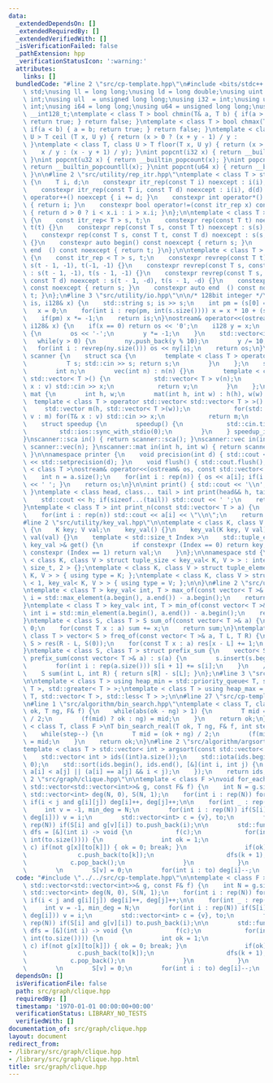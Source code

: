 ```yaml
---
data:
  _extendedDependsOn: []
  _extendedRequiredBy: []
  _extendedVerifiedWith: []
  _isVerificationFailed: false
  _pathExtension: hpp
  _verificationStatusIcon: ':warning:'
  attributes:
    links: []
  bundledCode: "#line 2 \"src/cp-template.hpp\"\n#include <bits/stdc++.h>\nusing namespace\
    \ std;\nusing ll = long long;\nusing ld = long double;\nusing uint = unsigned\
    \ int;\nusing ull  = unsigned long long;\nusing i32 = int;\nusing u32 = unsigned\
    \ int;\nusing i64 = long long;\nusing u64 = unsigned long long;\nusing i128 =\
    \ __int128_t;\ntemplate < class T > bool chmin(T& a, T b) { if(a > b) { a = b;\
    \ return true; } return false; }\ntemplate < class T > bool chmax(T& a, T b) {\
    \ if(a < b) { a = b; return true; } return false; }\ntemplate < class T, class\
    \ U > T ceil (T x, U y) { return (x > 0 ? (x + y - 1) / y :           x / y);\
    \ }\ntemplate < class T, class U > T floor(T x, U y) { return (x > 0 ?       \
    \    x / y : (x - y + 1) / y); }\nint popcnt(i32 x) { return __builtin_popcount(x);\
    \ }\nint popcnt(u32 x) { return __builtin_popcount(x); }\nint popcnt(i64 x) {\
    \ return __builtin_popcountll(x); }\nint popcnt(u64 x) { return __builtin_popcountll(x);\
    \ }\n\n#line 2 \"src/utility/rep_itr.hpp\"\ntemplate < class T > struct itr_rep\
    \ {\n    T i, d;\n    constexpr itr_rep(const T i) noexcept : i(i), d(1) {}\n\
    \    constexpr itr_rep(const T i, const T d) noexcept : i(i), d(d) {}\n    void\
    \ operator++() noexcept { i += d; }\n    constexpr int operator*() const noexcept\
    \ { return i; }\n    constexpr bool operator!=(const itr_rep x) const noexcept\
    \ { return d > 0 ? i < x.i : i > x.i; }\n};\n\ntemplate < class T > struct rep\
    \ {\n    const itr_rep< T > s, t;\n    constexpr rep(const T t) noexcept : s(0),\
    \ t(t) {}\n    constexpr rep(const T s, const T t) noexcept : s(s), t(t) {}\n\
    \    constexpr rep(const T s, const T t, const T d) noexcept : s(s, d), t(t, d)\
    \ {}\n    constexpr auto begin() const noexcept { return s; }\n    constexpr auto\
    \ end  () const noexcept { return t; }\n};\n\ntemplate < class T > struct revrep\
    \ {\n    const itr_rep < T > s, t;\n    constexpr revrep(const T t) noexcept :\
    \ s(t - 1, -1), t(-1, -1) {}\n    constexpr revrep(const T s, const T t) noexcept\
    \ : s(t - 1, -1), t(s - 1, -1) {}\n    constexpr revrep(const T s, const T t,\
    \ const T d) noexcept : s(t - 1, -d), t(s - 1, -d) {}\n    constexpr auto begin()\
    \ const noexcept { return s; }\n    constexpr auto end  () const noexcept { return\
    \ t; }\n};\n#line 3 \"src/utility/io.hpp\"\n\n/* 128bit integer */\nistream& operator>>(istream&\
    \ is, i128& x) {\n    std::string s; is >> s;\n    int pm = (s[0] == '-');\n \
    \   x = 0;\n    for(int i : rep(pm, int(s.size()))) x = x * 10 + (s[i] - '0');\n\
    \    if(pm) x *= -1;\n    return is;\n}\nostream& operator<<(ostream& os, const\
    \ i128& x) {\n    if(x == 0) return os << '0';\n    i128 y = x;\n    if(y < 0)\
    \ {\n        os << '-';\n        y *= -1;\n    }\n    std::vector<int> ny;\n \
    \   while(y > 0) {\n        ny.push_back(y % 10);\n        y /= 10;\n    }\n \
    \   for(int i : revrep(ny.size())) os << ny[i];\n    return os;\n}\n\nnamespace\
    \ scanner {\n    struct sca {\n        template < class T > operator T() {\n \
    \           T s; std::cin >> s; return s;\n        }\n    };\n    struct vec {\n\
    \        int n;\n        vec(int n) : n(n) {}\n        template < class T > operator\
    \ std::vector< T >() {\n            std::vector< T > v(n);\n            for(T&\
    \ x : v) std::cin >> x;\n            return v;\n        }\n    };\n    struct\
    \ mat {\n        int h, w;\n        mat(int h, int w) : h(h), w(w) {}\n      \
    \  template < class T > operator std::vector< std::vector< T > >() {\n       \
    \     std::vector m(h, std::vector< T >(w));\n            for(std::vector< T >&\
    \ v : m) for(T& x : v) std::cin >> x;\n            return m;\n        }\n    };\n\
    \    struct speedup {\n        speedup() {\n            std::cin.tie(0);\n   \
    \         std::ios::sync_with_stdio(0);\n        }\n    } speedup_instance;\n\
    }\nscanner::sca in() { return scanner::sca(); }\nscanner::vec in(int n) { return\
    \ scanner::vec(n); }\nscanner::mat in(int h, int w) { return scanner::mat(h, w);\
    \ }\n\nnamespace printer {\n    void precision(int d) { std::cout << std::fixed\
    \ << std::setprecision(d); }\n    void flush() { std::cout.flush(); }\n}\n\ntemplate\
    \ < class T >\nostream& operator<<(ostream& os, const std::vector< T > a) {\n\
    \    int n = a.size();\n    for(int i : rep(n)) { os << a[i]; if(i != n - 1) os\
    \ << ' '; }\n    return os;\n}\n\nint print() { std::cout << '\\n'; return 0;\
    \ }\ntemplate < class head, class... tail > int print(head&& h, tail&&... t) {\n\
    \    std::cout << h; if(sizeof...(tail)) std::cout << ' ';\n    return print(std::forward<tail>(t)...);\n\
    }\ntemplate < class T > int print_n(const std::vector< T > a) {\n    int n = a.size();\n\
    \    for(int i : rep(n)) std::cout << a[i] << \"\\n\";\n    return 0;\n}\n\n\n\
    #line 2 \"src/utility/key_val.hpp\"\n\ntemplate < class K, class V >\nstruct key_val\
    \ {\n    K key; V val;\n    key_val() {}\n    key_val(K key, V val) : key(key),\
    \ val(val) {}\n    template < std::size_t Index >\n    std::tuple_element_t< Index,\
    \ key_val >& get() {\n        if constexpr (Index == 0) return key;\n        if\
    \ constexpr (Index == 1) return val;\n    }\n};\n\nnamespace std {\n\ntemplate\
    \ < class K, class V > struct tuple_size < key_val< K, V > > : integral_constant<\
    \ size_t, 2 > {};\ntemplate < class K, class V > struct tuple_element < 0, key_val<\
    \ K, V > > { using type = K; };\ntemplate < class K, class V > struct tuple_element\
    \ < 1, key_val< K, V > > { using type = V; };\n\n}\n#line 2 \"src/utility/vec_op.hpp\"\
    \ntemplate < class T > key_val< int, T > max_of(const vector< T >& a) {\n    int\
    \ i = std::max_element(a.begin(), a.end()) - a.begin();\n    return {i, a[i]};\n\
    }\ntemplate < class T > key_val< int, T > min_of(const vector< T >& a) {\n   \
    \ int i = std::min_element(a.begin(), a.end()) - a.begin();\n    return {i, a[i]};\n\
    }\ntemplate < class S, class T > S sum_of(const vector< T >& a) {\n    S sum =\
    \ 0;\n    for(const T x : a) sum += x;\n    return sum;\n}\ntemplate < class S,\
    \ class T > vector< S > freq_of(const vector< T >& a, T L, T R) {\n    vector<\
    \ S > res(R - L, S(0));\n    for(const T x : a) res[x - L] += 1;\n    return res;\n\
    }\ntemplate < class S, class T > struct prefix_sum {\n    vector< S > s;\n   \
    \ prefix_sum(const vector< T >& a) : s(a) {\n        s.insert(s.begin(), S(0));\n\
    \        for(int i : rep(a.size())) s[i + 1] += s[i];\n    }\n    // [L, R)\n\
    \    S sum(int L, int R) { return s[R] - s[L]; }\n};\n#line 3 \"src/utility/heap.hpp\"\
    \n\ntemplate < class T > using heap_min = std::priority_queue< T, std::vector<\
    \ T >, std::greater< T > >;\ntemplate < class T > using heap_max = std::priority_queue<\
    \ T, std::vector< T >, std::less< T > >;\n\n#line 27 \"src/cp-template.hpp\"\n\
    \n#line 1 \"src/algorithm/bin_search.hpp\"\ntemplate < class T, class F >\nT bin_search(T\
    \ ok, T ng, F& f) {\n    while(abs(ok - ng) > 1) {\n        T mid = (ok + ng)\
    \ / 2;\n        (f(mid) ? ok : ng) = mid;\n    }\n    return ok;\n}\n\ntemplate\
    \ < class T, class F >\nT bin_search_real(T ok, T ng, F& f, int step = 80) {\n\
    \    while(step--) {\n        T mid = (ok + ng) / 2;\n        (f(mid) ? ok : ng)\
    \ = mid;\n    }\n    return ok;\n}\n#line 2 \"src/algorithm/argsort.hpp\"\n\n\
    template < class T > std::vector< int > argsort(const std::vector< T > &a) {\n\
    \    std::vector< int > ids((int)a.size());\n    std::iota(ids.begin(), ids.end(),\
    \ 0);\n    std::sort(ids.begin(), ids.end(), [&](int i, int j) {\n        return\
    \ a[i] < a[j] || (a[i] == a[j] && i < j);\n    });\n    return ids;\n}\n#line\
    \ 2 \"src/graph/clique.hpp\"\n\ntemplate < class F >\nvoid for_each_clique(const\
    \ std::vector<std::vector<int>>& g, const F& f) {\n    int N = g.size();\n   \
    \ std::vector<int> deg(N, 0), S(N, 1);\n    for(int i : rep(N)) for(int j : rep(N))\
    \ if(i < j and g[i][j]) deg[i]++, deg[j]++;\n\n    for(int _ : rep(N)) {\n   \
    \     int v = -1, min_deg = N;\n        for(int i : rep(N)) if(S[i] and chmin(min_deg,\
    \ deg[i])) v = i;\n        std::vector<int> c = {v}, to;\n        for(int i :\
    \ rep(N)) if(S[i] and g[v][i]) to.push_back(i);\n\n        std::function<void(int)>\
    \ dfs = [&](int i) -> void {\n            f(c);\n            for(int k : rep(i,\
    \ int(to.size()))) {\n                int ok = 1;\n                for(int x :\
    \ c) if(not g[x][to[k]]) { ok = 0; break; }\n                if(ok) {\n      \
    \              c.push_back(to[k]);\n                    dfs(k + 1);\n        \
    \            c.pop_back();\n                }\n            }\n        }; dfs(0);\n\
    \        \n        S[v] = 0;\n        for(int i : to) deg[i]--;\n    }\n}\n"
  code: "#include \"../../src/cp-template.hpp\"\n\ntemplate < class F >\nvoid for_each_clique(const\
    \ std::vector<std::vector<int>>& g, const F& f) {\n    int N = g.size();\n   \
    \ std::vector<int> deg(N, 0), S(N, 1);\n    for(int i : rep(N)) for(int j : rep(N))\
    \ if(i < j and g[i][j]) deg[i]++, deg[j]++;\n\n    for(int _ : rep(N)) {\n   \
    \     int v = -1, min_deg = N;\n        for(int i : rep(N)) if(S[i] and chmin(min_deg,\
    \ deg[i])) v = i;\n        std::vector<int> c = {v}, to;\n        for(int i :\
    \ rep(N)) if(S[i] and g[v][i]) to.push_back(i);\n\n        std::function<void(int)>\
    \ dfs = [&](int i) -> void {\n            f(c);\n            for(int k : rep(i,\
    \ int(to.size()))) {\n                int ok = 1;\n                for(int x :\
    \ c) if(not g[x][to[k]]) { ok = 0; break; }\n                if(ok) {\n      \
    \              c.push_back(to[k]);\n                    dfs(k + 1);\n        \
    \            c.pop_back();\n                }\n            }\n        }; dfs(0);\n\
    \        \n        S[v] = 0;\n        for(int i : to) deg[i]--;\n    }\n}"
  dependsOn: []
  isVerificationFile: false
  path: src/graph/clique.hpp
  requiredBy: []
  timestamp: '1970-01-01 00:00:00+00:00'
  verificationStatus: LIBRARY_NO_TESTS
  verifiedWith: []
documentation_of: src/graph/clique.hpp
layout: document
redirect_from:
- /library/src/graph/clique.hpp
- /library/src/graph/clique.hpp.html
title: src/graph/clique.hpp
---
```

